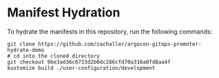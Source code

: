 # Manifest Hydration

To hydrate the manifests in this repository, run the following commands:

```shell
git clone https://github.com/zachaller/argocon-gitops-promoter-hydrate-demo
# cd into the cloned directory
git checkout 9be3ad36c6733d2b0dc286cfd70a316a0fd8aa4f
kustomize build ./user-configuration/development
```
